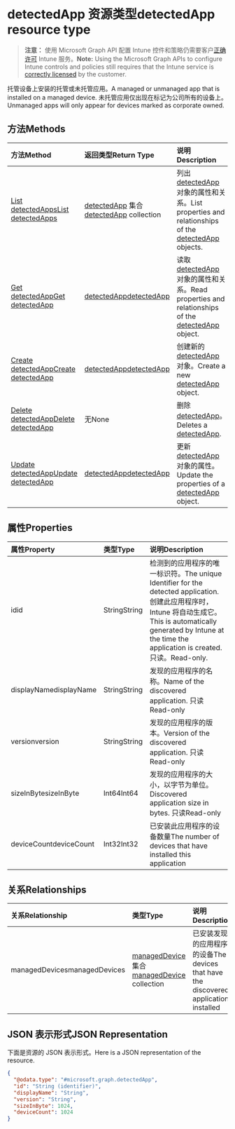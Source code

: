 # <a name="detectedapp-resource-type"></a><span data-ttu-id="a7962-101">detectedApp 资源类型</span><span class="sxs-lookup"><span data-stu-id="a7962-101">detectedApp resource type</span></span>

> <span data-ttu-id="a7962-102">**注意：** 使用 Microsoft Graph API 配置 Intune 控件和策略仍需要客户[正确许可](https://go.microsoft.com/fwlink/?linkid=839381) Intune 服务。</span><span class="sxs-lookup"><span data-stu-id="a7962-102">**Note:** Using the Microsoft Graph APIs to configure Intune controls and policies still requires that the Intune service is [correctly licensed](https://go.microsoft.com/fwlink/?linkid=839381) by the customer.</span></span>

<span data-ttu-id="a7962-103">托管设备上安装的托管或未托管应用。</span><span class="sxs-lookup"><span data-stu-id="a7962-103">A managed or unmanaged app that is installed on a managed device.</span></span> <span data-ttu-id="a7962-104">未托管应用仅出现在标记为公司所有的设备上。</span><span class="sxs-lookup"><span data-stu-id="a7962-104">Unmanaged apps will only appear for devices marked as corporate owned.</span></span>
## <a name="methods"></a><span data-ttu-id="a7962-105">方法</span><span class="sxs-lookup"><span data-stu-id="a7962-105">Methods</span></span>
|<span data-ttu-id="a7962-106">方法</span><span class="sxs-lookup"><span data-stu-id="a7962-106">Method</span></span>|<span data-ttu-id="a7962-107">返回类型</span><span class="sxs-lookup"><span data-stu-id="a7962-107">Return Type</span></span>|<span data-ttu-id="a7962-108">说明</span><span class="sxs-lookup"><span data-stu-id="a7962-108">Description</span></span>|
|:---|:---|:---|
|[<span data-ttu-id="a7962-109">List detectedApps</span><span class="sxs-lookup"><span data-stu-id="a7962-109">List detectedApps</span></span>](../api/intune_devices_detectedapp_list.md)|<span data-ttu-id="a7962-110">[detectedApp](../resources/intune_devices_detectedapp.md) 集合</span><span class="sxs-lookup"><span data-stu-id="a7962-110">[detectedApp](../resources/intune_devices_detectedapp.md) collection</span></span>|<span data-ttu-id="a7962-111">列出 [detectedApp](../resources/intune_devices_detectedapp.md) 对象的属性和关系。</span><span class="sxs-lookup"><span data-stu-id="a7962-111">List properties and relationships of the [detectedApp](../resources/intune_devices_detectedapp.md) objects.</span></span>|
|[<span data-ttu-id="a7962-112">Get detectedApp</span><span class="sxs-lookup"><span data-stu-id="a7962-112">Get detectedApp</span></span>](../api/intune_devices_detectedapp_get.md)|[<span data-ttu-id="a7962-113">detectedApp</span><span class="sxs-lookup"><span data-stu-id="a7962-113">detectedApp</span></span>](../resources/intune_devices_detectedapp.md)|<span data-ttu-id="a7962-114">读取 [detectedApp](../resources/intune_devices_detectedapp.md) 对象的属性和关系。</span><span class="sxs-lookup"><span data-stu-id="a7962-114">Read properties and relationships of the [detectedApp](../resources/intune_devices_detectedapp.md) object.</span></span>|
|[<span data-ttu-id="a7962-115">Create detectedApp</span><span class="sxs-lookup"><span data-stu-id="a7962-115">Create detectedApp</span></span>](../api/intune_devices_detectedapp_create.md)|[<span data-ttu-id="a7962-116">detectedApp</span><span class="sxs-lookup"><span data-stu-id="a7962-116">detectedApp</span></span>](../resources/intune_devices_detectedapp.md)|<span data-ttu-id="a7962-117">创建新的 [detectedApp](../resources/intune_devices_detectedapp.md) 对象。</span><span class="sxs-lookup"><span data-stu-id="a7962-117">Create a new [detectedApp](../resources/intune_devices_detectedapp.md) object.</span></span>|
|[<span data-ttu-id="a7962-118">Delete detectedApp</span><span class="sxs-lookup"><span data-stu-id="a7962-118">Delete detectedApp</span></span>](../api/intune_devices_detectedapp_delete.md)|<span data-ttu-id="a7962-119">无</span><span class="sxs-lookup"><span data-stu-id="a7962-119">None</span></span>|<span data-ttu-id="a7962-120">删除 [detectedApp](../resources/intune_devices_detectedapp.md)。</span><span class="sxs-lookup"><span data-stu-id="a7962-120">Deletes a [detectedApp](../resources/intune_devices_detectedapp.md).</span></span>|
|[<span data-ttu-id="a7962-121">Update detectedApp</span><span class="sxs-lookup"><span data-stu-id="a7962-121">Update detectedApp</span></span>](../api/intune_devices_detectedapp_update.md)|[<span data-ttu-id="a7962-122">detectedApp</span><span class="sxs-lookup"><span data-stu-id="a7962-122">detectedApp</span></span>](../resources/intune_devices_detectedapp.md)|<span data-ttu-id="a7962-123">更新 [detectedApp](../resources/intune_devices_detectedapp.md) 对象的属性。</span><span class="sxs-lookup"><span data-stu-id="a7962-123">Update the properties of a [detectedApp](../resources/intune_devices_detectedapp.md) object.</span></span>|

## <a name="properties"></a><span data-ttu-id="a7962-124">属性</span><span class="sxs-lookup"><span data-stu-id="a7962-124">Properties</span></span>
|<span data-ttu-id="a7962-125">属性</span><span class="sxs-lookup"><span data-stu-id="a7962-125">Property</span></span>|<span data-ttu-id="a7962-126">类型</span><span class="sxs-lookup"><span data-stu-id="a7962-126">Type</span></span>|<span data-ttu-id="a7962-127">说明</span><span class="sxs-lookup"><span data-stu-id="a7962-127">Description</span></span>|
|:---|:---|:---|
|<span data-ttu-id="a7962-128">id</span><span class="sxs-lookup"><span data-stu-id="a7962-128">id</span></span>|<span data-ttu-id="a7962-129">String</span><span class="sxs-lookup"><span data-stu-id="a7962-129">String</span></span>|<span data-ttu-id="a7962-130">检测到的应用程序的唯一标识符。</span><span class="sxs-lookup"><span data-stu-id="a7962-130">The unique Identifier for the detected application.</span></span> <span data-ttu-id="a7962-131">创建此应用程序时，Intune 将自动生成它。</span><span class="sxs-lookup"><span data-stu-id="a7962-131">This is automatically generated by Intune at the time the application is created.</span></span> <span data-ttu-id="a7962-132">只读。</span><span class="sxs-lookup"><span data-stu-id="a7962-132">Read-only.</span></span>|
|<span data-ttu-id="a7962-133">displayName</span><span class="sxs-lookup"><span data-stu-id="a7962-133">displayName</span></span>|<span data-ttu-id="a7962-134">String</span><span class="sxs-lookup"><span data-stu-id="a7962-134">String</span></span>|<span data-ttu-id="a7962-135">发现的应用程序的名称。</span><span class="sxs-lookup"><span data-stu-id="a7962-135">Name of the discovered application.</span></span> <span data-ttu-id="a7962-136">只读</span><span class="sxs-lookup"><span data-stu-id="a7962-136">Read-only</span></span>|
|<span data-ttu-id="a7962-137">version</span><span class="sxs-lookup"><span data-stu-id="a7962-137">version</span></span>|<span data-ttu-id="a7962-138">String</span><span class="sxs-lookup"><span data-stu-id="a7962-138">String</span></span>|<span data-ttu-id="a7962-139">发现的应用程序的版本。</span><span class="sxs-lookup"><span data-stu-id="a7962-139">Version of the discovered application.</span></span> <span data-ttu-id="a7962-140">只读</span><span class="sxs-lookup"><span data-stu-id="a7962-140">Read-only</span></span>|
|<span data-ttu-id="a7962-141">sizeInByte</span><span class="sxs-lookup"><span data-stu-id="a7962-141">sizeInByte</span></span>|<span data-ttu-id="a7962-142">Int64</span><span class="sxs-lookup"><span data-stu-id="a7962-142">Int64</span></span>|<span data-ttu-id="a7962-143">发现的应用程序的大小，以字节为单位。</span><span class="sxs-lookup"><span data-stu-id="a7962-143">Discovered application size in bytes.</span></span> <span data-ttu-id="a7962-144">只读</span><span class="sxs-lookup"><span data-stu-id="a7962-144">Read-only</span></span>|
|<span data-ttu-id="a7962-145">deviceCount</span><span class="sxs-lookup"><span data-stu-id="a7962-145">deviceCount</span></span>|<span data-ttu-id="a7962-146">Int32</span><span class="sxs-lookup"><span data-stu-id="a7962-146">Int32</span></span>|<span data-ttu-id="a7962-147">已安装此应用程序的设备数量</span><span class="sxs-lookup"><span data-stu-id="a7962-147">The number of devices that have installed this application</span></span>|

## <a name="relationships"></a><span data-ttu-id="a7962-148">关系</span><span class="sxs-lookup"><span data-stu-id="a7962-148">Relationships</span></span>
|<span data-ttu-id="a7962-149">关系</span><span class="sxs-lookup"><span data-stu-id="a7962-149">Relationship</span></span>|<span data-ttu-id="a7962-150">类型</span><span class="sxs-lookup"><span data-stu-id="a7962-150">Type</span></span>|<span data-ttu-id="a7962-151">说明</span><span class="sxs-lookup"><span data-stu-id="a7962-151">Description</span></span>|
|:---|:---|:---|
|<span data-ttu-id="a7962-152">managedDevices</span><span class="sxs-lookup"><span data-stu-id="a7962-152">managedDevices</span></span>|<span data-ttu-id="a7962-153">[managedDevice](../resources/intune_devices_manageddevice.md) 集合</span><span class="sxs-lookup"><span data-stu-id="a7962-153">[managedDevice](../resources/intune_devices_manageddevice.md) collection</span></span>|<span data-ttu-id="a7962-154">已安装发现的应用程序的设备</span><span class="sxs-lookup"><span data-stu-id="a7962-154">The devices that have the discovered application installed</span></span>|

## <a name="json-representation"></a><span data-ttu-id="a7962-155">JSON 表示形式</span><span class="sxs-lookup"><span data-stu-id="a7962-155">JSON Representation</span></span>
<span data-ttu-id="a7962-156">下面是资源的 JSON 表示形式。</span><span class="sxs-lookup"><span data-stu-id="a7962-156">Here is a JSON representation of the resource.</span></span>
<!--{
  "blockType": "resource",
  "keyProperty": "id",
  "baseType": "microsoft.graph.entity",
  "@odata.type": "microsoft.graph.detectedApp"
}-->
``` json
{
  "@odata.type": "#microsoft.graph.detectedApp",
  "id": "String (identifier)",
  "displayName": "String",
  "version": "String",
  "sizeInByte": 1024,
  "deviceCount": 1024
}
```




